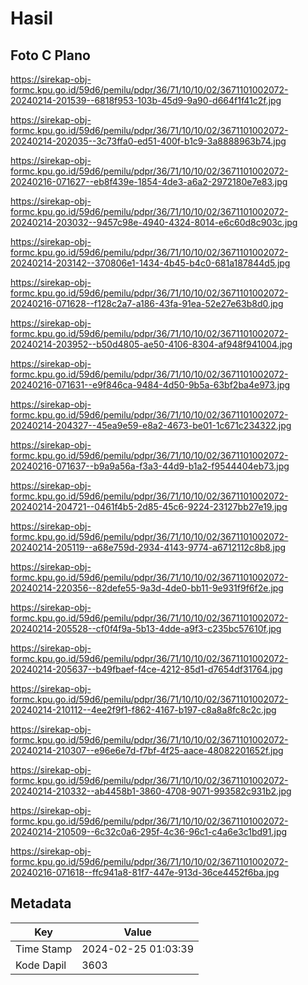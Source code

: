 # Hasil

## Foto C Plano

https://sirekap-obj-formc.kpu.go.id/59d6/pemilu/pdpr/36/71/10/10/02/3671101002072-20240214-201539--6818f953-103b-45d9-9a90-d664f1f41c2f.jpg

https://sirekap-obj-formc.kpu.go.id/59d6/pemilu/pdpr/36/71/10/10/02/3671101002072-20240214-202035--3c73ffa0-ed51-400f-b1c9-3a8888963b74.jpg

https://sirekap-obj-formc.kpu.go.id/59d6/pemilu/pdpr/36/71/10/10/02/3671101002072-20240216-071627--eb8f439e-1854-4de3-a6a2-2972180e7e83.jpg

https://sirekap-obj-formc.kpu.go.id/59d6/pemilu/pdpr/36/71/10/10/02/3671101002072-20240214-203032--9457c98e-4940-4324-8014-e6c60d8c903c.jpg

https://sirekap-obj-formc.kpu.go.id/59d6/pemilu/pdpr/36/71/10/10/02/3671101002072-20240214-203142--370806e1-1434-4b45-b4c0-681a187844d5.jpg

https://sirekap-obj-formc.kpu.go.id/59d6/pemilu/pdpr/36/71/10/10/02/3671101002072-20240216-071628--f128c2a7-a186-43fa-91ea-52e27e63b8d0.jpg

https://sirekap-obj-formc.kpu.go.id/59d6/pemilu/pdpr/36/71/10/10/02/3671101002072-20240214-203952--b50d4805-ae50-4106-8304-af948f941004.jpg

https://sirekap-obj-formc.kpu.go.id/59d6/pemilu/pdpr/36/71/10/10/02/3671101002072-20240216-071631--e9f846ca-9484-4d50-9b5a-63bf2ba4e973.jpg

https://sirekap-obj-formc.kpu.go.id/59d6/pemilu/pdpr/36/71/10/10/02/3671101002072-20240214-204327--45ea9e59-e8a2-4673-be01-1c671c234322.jpg

https://sirekap-obj-formc.kpu.go.id/59d6/pemilu/pdpr/36/71/10/10/02/3671101002072-20240216-071637--b9a9a56a-f3a3-44d9-b1a2-f9544404eb73.jpg

https://sirekap-obj-formc.kpu.go.id/59d6/pemilu/pdpr/36/71/10/10/02/3671101002072-20240214-204721--0461f4b5-2d85-45c6-9224-23127bb27e19.jpg

https://sirekap-obj-formc.kpu.go.id/59d6/pemilu/pdpr/36/71/10/10/02/3671101002072-20240214-205119--a68e759d-2934-4143-9774-a6712112c8b8.jpg

https://sirekap-obj-formc.kpu.go.id/59d6/pemilu/pdpr/36/71/10/10/02/3671101002072-20240214-220356--82defe55-9a3d-4de0-bb11-9e931f9f6f2e.jpg

https://sirekap-obj-formc.kpu.go.id/59d6/pemilu/pdpr/36/71/10/10/02/3671101002072-20240214-205528--cf0f4f9a-5b13-4dde-a9f3-c235bc57610f.jpg

https://sirekap-obj-formc.kpu.go.id/59d6/pemilu/pdpr/36/71/10/10/02/3671101002072-20240214-205637--b49fbaef-f4ce-4212-85d1-d7654df31764.jpg

https://sirekap-obj-formc.kpu.go.id/59d6/pemilu/pdpr/36/71/10/10/02/3671101002072-20240214-210112--4ee2f9f1-f862-4167-b197-c8a8a8fc8c2c.jpg

https://sirekap-obj-formc.kpu.go.id/59d6/pemilu/pdpr/36/71/10/10/02/3671101002072-20240214-210307--e96e6e7d-f7bf-4f25-aace-48082201652f.jpg

https://sirekap-obj-formc.kpu.go.id/59d6/pemilu/pdpr/36/71/10/10/02/3671101002072-20240214-210332--ab4458b1-3860-4708-9071-993582c931b2.jpg

https://sirekap-obj-formc.kpu.go.id/59d6/pemilu/pdpr/36/71/10/10/02/3671101002072-20240214-210509--6c32c0a6-295f-4c36-96c1-c4a6e3c1bd91.jpg

https://sirekap-obj-formc.kpu.go.id/59d6/pemilu/pdpr/36/71/10/10/02/3671101002072-20240216-071618--ffc941a8-81f7-447e-913d-36ce4452f6ba.jpg


## Metadata

| Key        | Value               |
| ---------- | ------------------- |
| Time Stamp | 2024-02-25 01:03:39 |
| Kode Dapil | 3603                |



